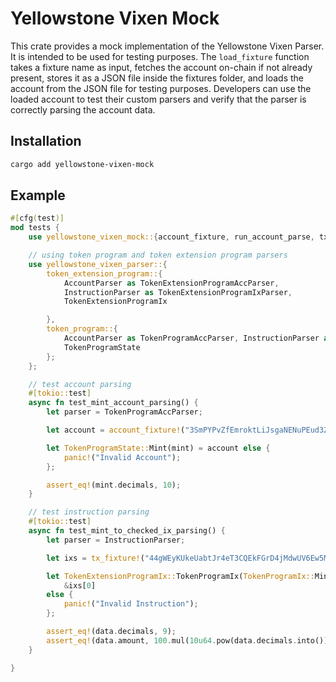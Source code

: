 # Yellowstone Vixen Mock

This crate provides a mock implementation of the Yellowstone Vixen Parser. It is intended to be used for testing purposes. The `load_fixture` function takes a fixture name as input, fetches the account on-chain if not already present, stores it as a JSON file inside the fixtures folder, and loads the account from the JSON file for testing purposes. Developers can use the loaded account to test their custom parsers and verify that the parser is correctly parsing the account data.

## Installation

```bash
cargo add yellowstone-vixen-mock
```

## Example

```rust
#[cfg(test)]
mod tests {
    use yellowstone_vixen_mock::{account_fixture, run_account_parse, tx_fixture, run_ix_parse, FixtureData};

    // using token program and token extension program parsers
    use yellowstone_vixen_parser::{
        token_extension_program::{
            AccountParser as TokenExtensionProgramAccParser,
            InstructionParser as TokenExtensionProgramIxParser,
            TokenExtensionProgramIx

        },
        token_program::{
            AccountParser as TokenProgramAccParser, InstructionParser as TokenProgramIxParser,
            TokenProgramState
        };
    };

    // test account parsing
    #[tokio::test]
    async fn test_mint_account_parsing() {
        let parser = TokenProgramAccParser;

        let account = account_fixture!("3SmPYPvZfEmroktLiJsgaNENuPEud3Z52zSfLQ1zJdkK", &parser);

        let TokenProgramState::Mint(mint) = account else {
            panic!("Invalid Account");
        };

        assert_eq!(mint.decimals, 10);
    }

    // test instruction parsing
    #[tokio::test]
    async fn test_mint_to_checked_ix_parsing() {
        let parser = InstructionParser;

        let ixs = tx_fixture!("44gWEyKUkeUabtJr4eT3CQEkFGrD4jMdwUV6Ew5MR5K3RGizs9iwbkb5Q4T3gnAaSgHxn3ERQ8g5YTXuLP1FrWnt",&parser);

        let TokenExtensionProgramIx::TokenProgramIx(TokenProgramIx::MintToChecked(_accts, data)) =
            &ixs[0]
        else {
            panic!("Invalid Instruction");
        };

        assert_eq!(data.decimals, 9);
        assert_eq!(data.amount, 100.mul(10u64.pow(data.decimals.into())));
    }

}
```
